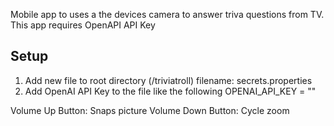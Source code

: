 Mobile app to uses a the devices camera to answer triva questions from TV. This app requires OpenAPI API Key

Setup
---------------------
1. Add new file to root directory (/triviatroll)
  filename: secrets.properties
1. Add OpenAI API Key to the file like the following
  OPENAI_API_KEY = ""

Volume Up Button: Snaps picture
Volume Down Button: Cycle zoom


